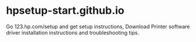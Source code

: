# hpsetup-start.github.io
Go 123.hp.com/setup and get setup instructions, Download Printer software driver installation instructions and troubleshooting tips.
